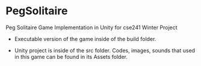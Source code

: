 # PegSolitaire
Peg Solitaire Game Implementation in Unity for cse241 Winter Project

* Executable version of the game inside of the build folder.

* Unity project is inside of the src folder. Codes, images, sounds that used in this game can be found in its Assets folder.
